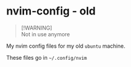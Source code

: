 # nvim-config - old

> [!WARNING]\
> Not in use anymore

My nvim config files for my old `ubuntu` machine.

These files go in `~/.config/nvim`
